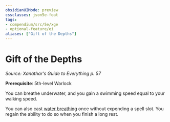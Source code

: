 ```yaml
---
obsidianUIMode: preview
cssclasses: json5e-feat
tags:
- compendium/src/5e/xge
- optional-feature/ei
aliases: ["Gift of the Depths"]
---
```

# Gift of the Depths
*Source: Xanathar's Guide to Everything p. 57*  

**Prerequisite**: 5th-level Warlock

You can breathe underwater, and you gain a swimming speed equal to your walking speed.

You can also cast [water breathing](../spells/water-breathing.md#) once without expending a spell slot. You regain the ability to do so when you finish a long rest.